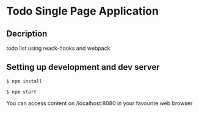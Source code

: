 # Todo Single Page Application

## Decription

todo list using reack-hooks and webpack

## Setting up development and dev server

```$ npm install```

```$ npm start```

You can access content on /localhost:8080 in your favourite web browser
